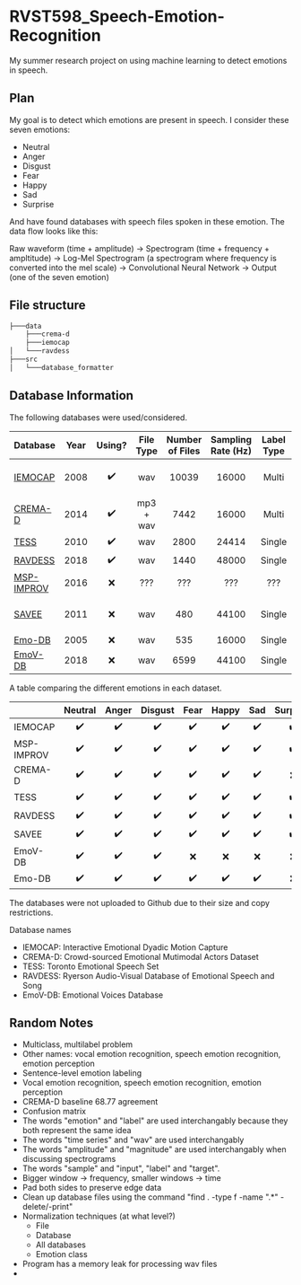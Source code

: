 # RVST598_Speech-Emotion-Recognition

My summer research project on using machine learning to detect emotions in speech.

## Plan

My goal is to detect which emotions are present in speech. I consider these seven
emotions:

- Neutral
- Anger
- Disgust
- Fear
- Happy
- Sad
- Surprise

And have found databases with speech files spoken in these emotion. The data flow looks like this:

Raw waveform (time + amplitude) -> Spectrogram (time + frequency + ampltitude) -> Log-Mel Spectrogram (a spectrogram where frequency is converted into the mel scale) -> Convolutional Neural Network -> Output (one of the seven emotion)

## File structure

```bash
├───data
    ├───crema-d
    ├───iemocap
│   └───ravdess
├───src
│   └───database_formatter
```

## Database Information

The following databases were used/considered.

| Database                                                                             | Year |       Using?       | File Type | Number of Files | Sampling Rate (Hz) | Label Type |     Label Level    |
|--------------------------------------------------------------------------------------|:----:|:------------------:|:---------:|:---------------:|:------------------:|:----------:|:------------------:|
| [IEMOCAP](https://sail.usc.edu/iemocap)                                              | 2008 | :heavy_check_mark: |    wav    |      10039      |        16000       |    Multi   | Sentence + Phoneme |
| [CREMA-D](https://github.com/CheyneyComputerScience/CREMA-D)                         | 2014 | :heavy_check_mark: | mp3 + wav |       7442      |        16000       |    Multi   |      Sentence      |
| [TESS](https://tspace.library.utoronto.ca/handle/1807/24487)                         | 2010 | :heavy_check_mark: |    wav    |       2800      |        24414       |   Single   |      Sentence      |
| [RAVDESS](https://smartlaboratory.org/ravdess)                                       | 2018 | :heavy_check_mark: |    wav    |       1440      |        48000       |   Single   |      Sentence      |
| [MSP-IMPROV](https://ecs.utdallas.edu/research/researchlabs/msp-lab/MSP-Improv.html) | 2016 |         :x:        |    ???    |       ???       |         ???        |     ???    |         ???        |
| [SAVEE](http://kahlan.eps.surrey.ac.uk/savee/Database.html)                          | 2011 |         :x:        |    wav    |       480       |        44100       |   Single   | Sentence + Phoneme |
| [Emo-DB](http://emodb.bilderbar.info/index-1280.html)                                | 2005 |         :x:        |    wav    |       535       |        16000       |   Single   |      Sentence      |
| [EmoV-DB](https://github.com/numediart/EmoV-DB)                                      | 2018 |         :x:        |    wav    |       6599      |        44100       |   Single   |      Sentence      |

A table comparing the different emotions in each dataset.

|            |  Neutral |   Anger  |  Disgust |   Fear   |   Happy  |    Sad   | Surprise |   Calm   | Excitement | Frustration |  Amused  |  Sleepy  |  Bored  |
|------------|:--------:|:--------:|:--------:|:--------:|:--------:|:--------:|:--------:|:--------:|:----------:|:----------:|:--------:|:--------:|:--------:|
| IEMOCAP    | :heavy_check_mark: | :heavy_check_mark: | :heavy_check_mark: | :heavy_check_mark: | :heavy_check_mark: | :heavy_check_mark: | :heavy_check_mark: | :x: |  :heavy_check_mark:  | :heavy_check_mark:   | :x: | :x: | :x: |
| MSP-IMPROV | :heavy_check_mark: | :heavy_check_mark: | :heavy_check_mark: | :heavy_check_mark: | :heavy_check_mark: | :heavy_check_mark: | :heavy_check_mark: | :x: | :x:   | :x:   | :x: | :x: | :x: |
| CREMA-D    | :heavy_check_mark: | :heavy_check_mark: | :heavy_check_mark: | :heavy_check_mark: | :heavy_check_mark: | :heavy_check_mark: | :x: | :x: | :x:   | :x:   | :x: | :x: | :x: |
| TESS       | :heavy_check_mark: | :heavy_check_mark: | :heavy_check_mark: | :heavy_check_mark: | :heavy_check_mark: | :heavy_check_mark: | :heavy_check_mark: | :x: | :x:   | :x:   | :x: | :x: | :x: |
| RAVDESS    | :heavy_check_mark: | :heavy_check_mark: | :heavy_check_mark: | :heavy_check_mark: | :heavy_check_mark: | :heavy_check_mark: | :heavy_check_mark: | :heavy_check_mark: | :x:   | :x:   | :x: | :x: | :x: |
| SAVEE      | :heavy_check_mark: | :heavy_check_mark: | :heavy_check_mark: | :heavy_check_mark: | :heavy_check_mark: | :heavy_check_mark: | :heavy_check_mark: | :x: | :x:   | :x:   | :x: | :x: | :x: |
| EmoV-DB    | :heavy_check_mark: | :heavy_check_mark: | :heavy_check_mark: | :x: | :x: | :x: | :x: | :x: | :x:   | :x:   | :heavy_check_mark: | :heavy_check_mark: | :x: |
| Emo-DB     | :heavy_check_mark: | :heavy_check_mark: | :heavy_check_mark: | :heavy_check_mark: | :heavy_check_mark: | :heavy_check_mark: | :x: | :x: | :x:   | :x:   | :x: | :x: | :heavy_check_mark: 

The databases were not uploaded to Github due to their size and copy restrictions.

Database names

- IEMOCAP: Interactive Emotional Dyadic Motion Capture
- CREMA-D: Crowd-sourced Emotional Mutimodal Actors Dataset
- TESS: Toronto Emotional Speech Set
- RAVDESS: Ryerson Audio-Visual Database of Emotional Speech and Song
- EmoV-DB: Emotional Voices Database

## Random Notes

- Multiclass, multilabel problem
- Other names: vocal emotion recognition, speech emotion recognition, emotion perception
- Sentence-level emotion labeling
- Vocal emotion recognition, speech emotion recognition, emotion perception
- CREMA-D baseline 68.77 agreement
- Confusion matrix
- The words "emotion" and "label" are used interchangably because they both represent the same idea
- The words "time series" and "wav" are used interchangably
- The words "amplitude" and "magnitude" are used interchangably when discussing spectrograms
- The words "sample" and "input", "label" and "target".
- Bigger window -> frequency, smaller windows -> time
- Pad both sides to preserve edge data
- Clean up database files using the command "find . -type f -name ".*" -delete/-print"
- Normalization techniques (at what level?)
  - File
  - Database
  - All databases
  - Emotion class
- Program has a memory leak for processing wav files
- 

